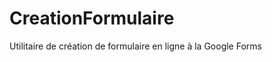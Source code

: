 CreationFormulaire
==================

Utilitaire de création de formulaire en ligne à la Google Forms
